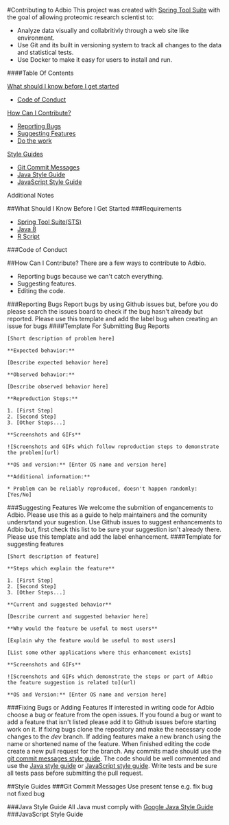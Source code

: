 #Contributing to Adbio
This project was created with [Spring Tool Suite](https://spring.io/tools) with the goal of allowing proteomic research scientist to:
* Analyze data visually and collabritivly through a web site like environment.
* Use Git and its built in versioning system to track all changes to the data and statistical tests.
* Use Docker to make it easy for users to install and run.

####Table Of Contents

[What should I know before I get started](#gettingStarted)
* [Code of Conduct](#gettingStarted_conduct)

[How Can I Contribute?](#contribute)
* [Reporting Bugs](#contribute_bug)
* [Suggesting Features](#contribute_features)
* [Do the work](#contribute_work)

[Style Guides](#styleguides)
* [Git Commit Messages](#styleguides_git)
* [Java Style Guide](#styleguides_java)
* [JavaScript Style Guide](styleguides_javascript)

Additional Notes



##<a name="gettingStarted"></a>What Should I Know Before I Get Started
###Requirements 
* [Spring Tool Suite(STS)](https://spring.io/tools/sts)
* [Java 8](http://www.oracle.com/technetwork/java/javase/downloads/jdk8-downloads-2133151.html)
* [R Script](https://www.r-project.org/)

###<a name="gettingStarted_conduct"></a>Code of Conduct

##<a name="contribute"></a>How Can I Contribute?
There are a few ways to contribute to Adbio.
* Reporting bugs because we can't catch everything.
* Suggesting features.
* Editing the code.

###<a name="contribute_bug"></a>Reporting Bugs
Report bugs by using Github issues but, before you do please search the issues board to check if the bug hasn't already but reported.
Please use this template and add the label bug when creating an issue for bugs
####<a name="contribute_bug_template"></a>Template For Submitting Bug Reports
```
[Short description of problem here]

**Expected behavior:**

[Describe expected behavior here]

**Observed behavior:**

[Describe observed behavior here]

**Reproduction Steps:**

1. [First Step]
2. [Second Step]
3. [Other Steps...]

**Screenshots and GIFs**

![Screenshots and GIFs which follow reproduction steps to demonstrate the problem](url)

**OS and version:** [Enter OS name and version here]

**Additional information:**

* Problem can be reliably reproduced, doesn't happen randomly: [Yes/No]
```
###<a name="contribute_features"></a>Suggesting Features
We welcome the submition of engancements to Adbio. Please use this as a guide to help maintainers and the comunity undersrtand your sugestion. Use Github issues to suggest enhancements to Adbio but, first check this list to be sure your suggestion isn't already there.
Please use this template and add the label enhancement.
####Template for suggesting features
```
[Short description of feature]

**Steps which explain the feature**

1. [First Step]
2. [Second Step]
3. [Other Steps...]

**Current and suggested behavior**

[Describe current and suggested behavior here]

**Why would the feature be useful to most users**

[Explain why the feature would be useful to most users]

[List some other applications where this enhancement exists]

**Screenshots and GIFs**

![Screenshots and GIFs which demonstrate the steps or part of Adbio the feature suggestion is related to](url)

**OS and Version:** [Enter OS name and version here]
```
###<a name="contribute_work"></a>Fixing Bugs or Adding Features
If interested in writing code for Adbio choose a bug or feature from the open issues. If you found a bug or want to add a feature that isn't listed please add it to Github issues before starting work on it. If fixing bugs clone the repository and make the necessary code changes to the *dev* branch. If adding features make a new branch using the name or shortened name of the feature. When finished editing the code create a new pull request for the branch. Any commits made should use the [git commit messages style guide](#styleguides_git). The code should be well commented and use the [Java style guide](#styleguides_java) or [JavaScript style guide](#styleguides_javascript). Write tests and be sure all tests pass before submitting the pull request.

##<a name="styleguides"></a>Style Guides
###<a name="styleguides_git"></a>Git Commit Messages
Use present tense e.g. fix bug not fixed bug

###<a name="styleguides_java"></a>Java Style Guide
All Java must comply with [Google Java Style Guide](https://google.github.io/styleguide/javaguide.html)
###<a name="styleguides_javascript"></a>JavaScript Style Guide
